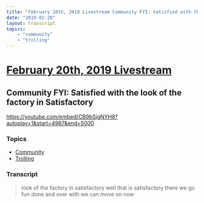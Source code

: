 ```yaml
---
title: "February 20th, 2019 Livestream Community FYI: Satisfied with the look of the factory in Satisfactory"
date: "2019-02-20"
layout: transcript
topics:
    - "community"
    - "trolling"
---
```

# [February 20th, 2019 Livestream](../2019-02-20.md)
## Community FYI: Satisfied with the look of the factory in Satisfactory
https://youtube.com/embed/CB9bSigNYH8?autoplay=1&start=4987&end=5000

### Topics
* [Community](../topics/community.md)
* [Trolling](../topics/trolling.md)

### Transcript

> look of the factory in satisfactory well that is satisfactory there we go fun done and over with we can move on now

